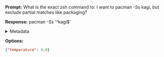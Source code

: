 **Prompt:**
What is the exact zsh command to: I want to pacman -Ss kagi, but exclude partial matches like packaging?

**Response:**
pacman -Ss '^kagi$'

<details><summary>Metadata</summary>

- Duration: 848 ms
- Datetime: 2023-08-19T15:04:46.783957
- Model: gpt-3.5-turbo-0613

</details>

**Options:**
```json
{"temperature": 0.0}
```

